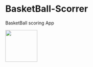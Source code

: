 # BasketBall-Scorrer
BasketBall scoring App 


<img src = "https://user-images.githubusercontent.com/30453784/74307535-a27b3d80-4d8b-11ea-86e7-b9e95061ec67.png" width = 100>
